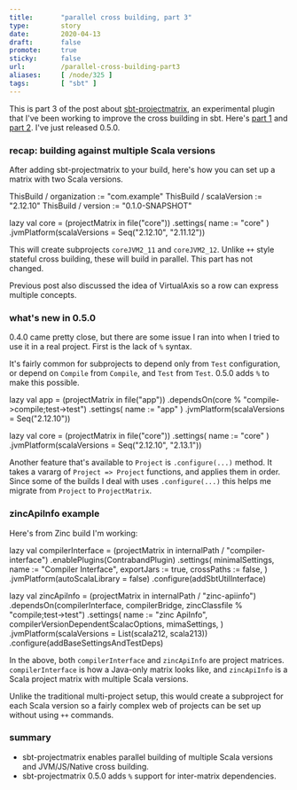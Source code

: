 ```yaml
---
title:       "parallel cross building, part 3"
type:        story
date:        2020-04-13
draft:       false
promote:     true
sticky:      false
url:         /parallel-cross-building-part3
aliases:     [ /node/325 ]
tags:        [ "sbt" ]
---
```


This is part 3 of the post about [sbt-projectmatrix](https://github.com/sbt/sbt-projectmatrix/), an experimental plugin that I've been working to improve the cross building in sbt. Here's [part 1](http://eed3si9n.com/parallel-cross-building-using-sbt-projectmatrix) and [part 2](http://eed3si9n.com/parallel-cross-building-with-virtualaxis). I've just released 0.5.0.

### recap: building against multiple Scala versions

After adding sbt-projectmatrix to your build, here's how you can set up a matrix with two Scala versions.

<scala>
ThisBuild / organization := "com.example"
ThisBuild / scalaVersion := "2.12.10"
ThisBuild / version      := "0.1.0-SNAPSHOT"

lazy val core = (projectMatrix in file("core"))
  .settings(
    name := "core"
  )
  .jvmPlatform(scalaVersions = Seq("2.12.10", "2.11.12"))
</scala>

This will create subprojects `coreJVM2_11` and `coreJVM2_12`. Unlike `++` style stateful cross building, these will build in parallel. This part has not changed.

Previous post also discussed the idea of VirtualAxis so a row can express multiple concepts.

### what's new in 0.5.0

0.4.0 came pretty close, but there are some issue I ran into when I tried to use it in a real project. First is the lack of `%` syntax.

It's fairly common for subprojects to depend only from `Test` configuration, or depend on `Compile` from `Compile`, and `Test` from `Test`. 0.5.0 adds `%` to make this possible.

<scala>
lazy val app = (projectMatrix in file("app"))
  .dependsOn(core % "compile->compile;test->test")
  .settings(
    name := "app"
  )
  .jvmPlatform(scalaVersions = Seq("2.12.10"))

lazy val core = (projectMatrix in file("core"))
  .settings(
    name := "core"
  )
  .jvmPlatform(scalaVersions = Seq("2.12.10", "2.13.1"))
</scala>

Another feature that's available to `Project` is `.configure(...)` method. It takes a vararg of `Project => Project` functions, and applies them in order. Since some of the builds I deal with uses `.configure(...)` this helps me migrate from `Project` to `ProjectMatrix`.

### zincApiInfo example

Here's from Zinc build I'm working:

<scala>
lazy val compilerInterface = (projectMatrix in internalPath / "compiler-interface")
  .enablePlugins(ContrabandPlugin)
  .settings(
    minimalSettings,
    name := "Compiler Interface",
    exportJars := true,
    crossPaths := false,
  )
  .jvmPlatform(autoScalaLibrary = false)
  .configure(addSbtUtilInterface)

lazy val zincApiInfo = (projectMatrix in internalPath / "zinc-apiinfo")
  .dependsOn(compilerInterface, compilerBridge, zincClassfile % "compile;test->test")
  .settings(
    name := "zinc ApiInfo",
    compilerVersionDependentScalacOptions,
    mimaSettings,
  )
  .jvmPlatform(scalaVersions = List(scala212, scala213))
  .configure(addBaseSettingsAndTestDeps)
</scala>

In the above, both `compilerInterface` and `zincApiInfo` are project matrices. `compilerInterface` is how a Java-only matrix looks like, and `zincApiInfo` is a Scala project matrix with multiple Scala versions.

Unlike the traditional multi-project setup, this would create a subproject for each Scala version so a fairly complex web of projects can be set up without using `++` commands.

### summary

- sbt-projectmatrix enables parallel building of multiple Scala versions and JVM/JS/Native cross building.
- sbt-projectmatrix 0.5.0 adds `%` support for inter-matrix dependencies.
